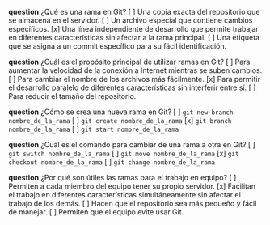 **question** ¿Qué es una rama en Git?
[ ] Una copia exacta del repositorio que se almacena en el servidor.
[ ] Un archivo especial que contiene cambios específicos.
[x] Una línea independiente de desarrollo que permite trabajar en diferentes características sin afectar a la rama principal.
[ ] Una etiqueta que se asigna a un commit específico para su fácil identificación.

**question** ¿Cuál es el propósito principal de utilizar ramas en Git?
[ ] Para aumentar la velocidad de la conexión a Internet mientras se suben cambios.
[ ] Para cambiar el nombre de los archivos más fácilmente.
[x] Para permitir el desarrollo paralelo de diferentes características sin interferir entre sí.
[ ] Para reducir el tamaño del repositorio.

**question** ¿Cómo se crea una nueva rama en Git?
[ ] `git new-branch nombre_de_la_rama`
[ ] `git create nombre_de_la_rama`
[x] `git branch nombre_de_la_rama`
[ ] `git start nombre_de_la_rama`

**question** ¿Cuál es el comando para cambiar de una rama a otra en Git?
[ ] `git switch nombre_de_la_rama`
[ ] `git move nombre_de_la_rama`
[x] `git checkout nombre_de_la_rama`
[ ] `git change nombre_de_la_rama`

**question** ¿Por qué son útiles las ramas para el trabajo en equipo?
[ ] Permiten a cada miembro del equipo tener su propio servidor.
[x] Facilitan el trabajo en diferentes características simultáneamente sin afectar el trabajo de los demás.
[ ] Hacen que el repositorio sea más pequeño y fácil de manejar.
[ ] Permiten que el equipo evite usar Git.
